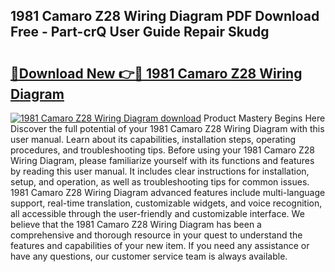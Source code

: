## 1981 Camaro Z28 Wiring Diagram PDF Download Free - Part-crQ User Guide Repair Skudg

# <h2><a href="http://dfqya2v.blite.top/?on=1981+Camaro+Z28+Wiring+Diagram">🔗Download New 👉🔴 1981 Camaro Z28 Wiring Diagram</a></h2>

[![1981 Camaro Z28 Wiring Diagram download](https://i.imgur.com/lujVjoI.png)](http://dfqya2v.blite.top/?on=1981+Camaro+Z28+Wiring+Diagram)
Product Mastery Begins Here Discover the full potential of your 1981 Camaro Z28 Wiring Diagram with this user manual. Learn about its capabilities, installation steps, operating procedures, and troubleshooting tips. Before using your 1981 Camaro Z28 Wiring Diagram, please familiarize yourself with its functions and features by reading this user manual. It includes clear instructions for installation, setup, and operation, as well as troubleshooting tips for common issues. 1981 Camaro Z28 Wiring Diagram advanced features include multi-language support, real-time translation, customizable widgets, and voice recognition, all accessible through the user-friendly and customizable interface. We believe that the 1981 Camaro Z28 Wiring Diagram has been a comprehensive and thorough resource in your quest to understand the features and capabilities of your new item. If you need any assistance or have any questions, our customer service team is always available.
